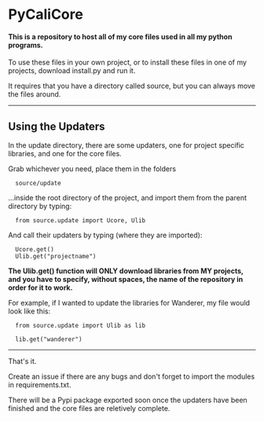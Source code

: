 # PyCaliCore

#### This is a repository to host all of my core files used in all my python programs.


To use these files in your own project, or to install these files in one of my projects, download install.py and run it.

It requires that you have a directory called source, but you can always move the files around.

---

## Using the Updaters

In the update directory, there are some updaters, one for project specific libraries, and one for the core files.

Grab whichever you need, place them in the folders 
      
      source/update

...inside the root directory of the project, and import them from the parent directory by typing:

      from source.update import Ucore, Ulib

And call their updaters by typing (where they are imported):

      Ucore.get()
      Ulib.get("projectname")


**The Ulib.get() function will ONLY download libraries from MY projects, and you have to specify, without spaces, the name of the repository in order for it to work.**


For example, if I wanted to update the libraries for Wanderer, my file would look like this:

      from source.update import Ulib as lib

      lib.get("wanderer")

---

That's it.

Create an issue if there are any bugs and don't forget to import the modules in requirements.txt.

There will be a Pypi package exported soon once the updaters have been finished and the core files are reletively complete.
